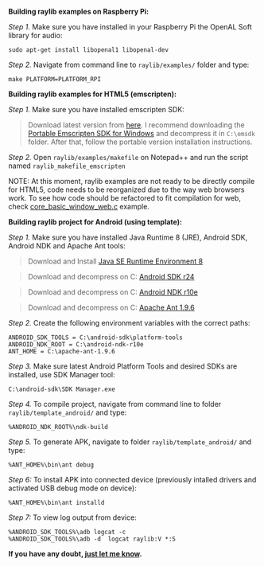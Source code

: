 
**Building raylib examples on Raspberry Pi:**

_Step 1._ Make sure you have installed in your Raspberry Pi the OpenAL Soft library for audio:

    sudo apt-get install libopenal1 libopenal-dev

_Step 2._ Navigate from command line to `raylib/examples/` folder and type:

    make PLATFORM=PLATFORM_RPI

**Building raylib examples for HTML5 (emscripten):**

_Step 1._ Make sure you have installed emscripten SDK:

> Download latest version from [here](http://kripken.github.io/emscripten-site/docs/getting_started/downloads.html). I recommend downloading the [Portable Emscripten SDK for Windows](https://s3.amazonaws.com/mozilla-games/emscripten/releases/emsdk-1.35.0-portable-64bit.zip) and decompress it in `C:\emsdk` folder. After that, follow the portable version installation instructions.

_Step 2._ Open `raylib/examples/makefile` on Notepad++ and run the script named `raylib_makefile_emscripten`

NOTE: At this moment, raylib examples are not ready to be directly compile for HTML5, code needs to be reorganized due to the way web browsers work. To see how code should be refactored to fit compilation for web, check [core_basic_window_web.c](https://github.com/raysan5/raylib/blob/master/examples/core_basic_window_web.c) example.

**Building raylib project for Android (using template):**

_Step 1._ Make sure you have installed Java Runtime 8 (JRE), Android SDK, Android NDK and Apache Ant tools:

> Download and Install [Java SE Runtime Environment 8](http://www.oracle.com/technetwork/java/javase/downloads/jre8-downloads-2133155.html)

> Download and decompress on C: [Android SDK r24](http://dl.google.com/android/android-sdk_r24.4.1-windows.zip)

> Download and decompress on C: [Android NDK r10e](http://dl.google.com/android/ndk/android-ndk-r10e-windows-x86.exe)

> Download and decompress on C: [Apache Ant 1.9.6](http://apache.rediris.es//ant/binaries/apache-ant-1.9.6-bin.zip)

_Step 2._ Create the following environment variables with the correct paths: 

    ANDROID_SDK_TOOLS = C:\android-sdk\platform-tools
    ANDROID_NDK_ROOT = C:\android-ndk-r10e
    ANT_HOME = C:\apache-ant-1.9.6

_Step 3._ Make sure latest Android Platform Tools and desired SDKs are installed, use SDK Manager tool:

    C:\android-sdk\SDK Manager.exe

_Step 4._ To compile project, navigate from command line to folder `raylib/template_android/` and type:

    %ANDROID_NDK_ROOT%\ndk-build

_Step 5._ To generate APK, navigate to folder `raylib/template_android/` and type:

    %ANT_HOME%\bin\ant debug

_Step 6:_ To install APK into connected device (previously intalled drivers and activated USB debug mode on device):

    %ANT_HOME%\bin\ant installd

_Step 7:_ To view log output from device:

    %ANDROID_SDK_TOOLS%\adb logcat -c
    %ANDROID_SDK_TOOLS%\adb -d  logcat raylib:V *:S

**If you have any doubt, [just let me know][raysan5].**

[raysan5]: mailto:raysan5@gmail.com "Ramon Santamaria - Ray San"